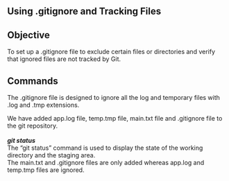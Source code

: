 ## Using .gitignore and Tracking Files

## Objective

To set up a .gitignore file to exclude certain files or directories and verify that ignored files are not tracked by Git.

## Commands

The .gitignore file is designed to ignore all the log and temporary files with .log and .tmp extensions. <br>

We have added app.log file, temp.tmp file, main.txt file and .gitignore file to the git repository. <br><br>
***git status*** <br>
The “git status” command is used to display the state of the working directory and the staging area. <br>
The main.txt and .gitignore files are only added whereas app.log and temp.tmp files are ignored.
